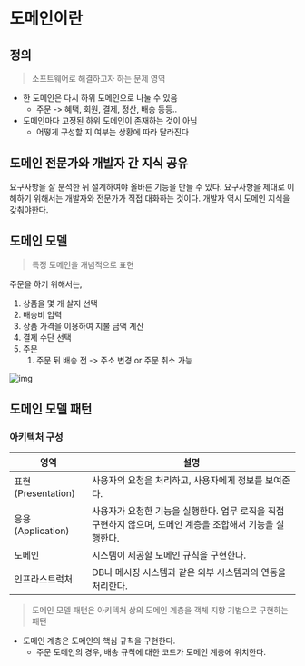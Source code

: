 # 도메인이란

## 정의
> 소프트웨어로 해결하고자 하는 문제 영역

- 한 도메인은 다시 하위 도메인으로 나눌 수 있음
  - 주문 -> 혜택, 회원, 결제, 정산, 배송 등등..
- 도메인마다 고정된 하위 도메인이 존재하는 것이 아님
  - 어떻게 구성할 지 여부는 상황에 따라 달라진다

## 도메인 전문가와 개발자 간 지식 공유
요구사항을 잘 분석한 뒤 설계하여야 올바른 기능을 만들 수 있다. 
요구사항을 제대로 이해하기 위해서는 개발자와 전문가가 직접 대화하는 것이다.
개발자 역시 도메인 지식을 갖춰야한다.

## 도메인 모델 
> 특정 도메인을 개념적으로 표현

주문을 하기 위해서는,
1) 상품을 몇 개 살지 선택
2) 배송비 입력
3) 상품 가격을 이용하여 지불 금액 계산
4) 결제 수단 선택
5) 주문
   1) 주문 뒤 배송 전 -> 주소 변경 or 주문 취소 가능

![img](https://user-images.githubusercontent.com/43533905/178106008-c88b44f2-2138-4df2-aa1e-e9dbe8c06ad2.png)

## 도메인 모델 패턴

### 아키텍처 구성
|영역|설명|
|---|---|
|표현(Presentation)|사용자의 요청을 처리하고, 사용자에게 정보를 보여준다.|
|응용(Application)|사용자가 요청한 기능을 실행한다. 업무 로직을 직접 구현하지 않으며, 도메인 계층을 조합해서 기능을 실행한다.|
|도메인|시스템이 제공할 도메인 규칙을 구현한다.|
|인프라스트럭처|DB나 메시징 시스템과 같은 외부 시스템과의 연동을 처리한다.|

> 도메인 모델 패턴은 아키텍처 상의 도메인 계층을 객체 지향 기법으로 구현하는 패턴

- 도메인 계층은 도메인의 핵심 규칙을 구현한다.
  - 주문 도메인의 경우, 배송 규칙에 대한 코드가 도메인 계층에 위치한다.